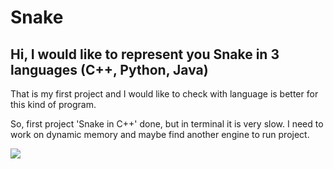 # Snake
## Hi, I would like to represent you Snake in 3 languages (C++, Python, Java)
That is my first project and I would like to check with language is better for this kind of program.


So, first project 'Snake in C++' done, but in terminal it is very slow. I need to work on dynamic memory and maybe find another engine to run project.

![](Snake_C++.gif)
